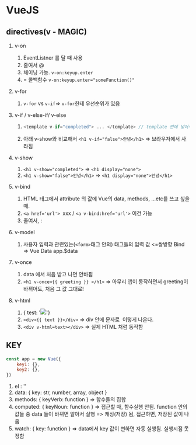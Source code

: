 # VueJS

## directives(v - MAGIC)

1. v-on

   1. EventListner 를 달 때 사용
   2. 줄여서 @
   3. 체이닝 가능. `v-on:keyup.enter`
   4. = 콜백함수 `v-on:keyup.enter="someFunction()"`

2. v-for

   1. `v-for` vs `v-if`=> `v-for`한테 우선순위가 있음

3. v-if / v-else-if/ v-else

   1. ```js
      <template v-if="completed"> ... </template> // template 안에 넣어주면 completed일 때만 ...을 동작하게 한다.
      ```

      

   2. 아래 v-show와 비교해서 `<h1 v-if="false">안녕</h1>` => 브라우저에서 사라짐

4. v-show

   1. `<h1 v-show="completed">` => `<h1 display="none">`
   2. `<h1 v-show="false">안녕</h1>` => `<h1 display="none">안녕</h1>`

   

5. v-bind

   1. HTML 태그에서 attribute 의 값에 Vue의 data, methods, ...etc를 쓰고 싶을 때.
   2. `<a href='url'> `xxx / `<a v-bind:href='url'>` 이건 가능
   3. 줄여서, :

6. v-model

   1. 사용자 입력과 관련있는(`<form>`태그 안의) 태그들의 입력 값 <=쌍방향 Bind => Vue Data app.$data

7. v-once

   1. data 에서 처음 받고 나면 안바뀜
   2. `<h1 v-once>{{ greeting }} </h1>` => 아무리 앱이 동작하면서 greeting이 바뀌어도, 처음 그 값 그대로!

8. v-html

   1. { test: '<img src="asdsdf">'}
   2. `<div>{{ text }}</div>` => div 안에 문자로 <img src...> 이렇게 나온다.
   3. `<div v-html=text></div>` => 실제 HTML 처럼 동작함 

## KEY

```js
const app = new Vue({
    key1: {},
    key2: {},
})
```

1. el : ''
2. data: { key: str, number, array, object }
3. methods: { keyVerb: function } => 함수들의 집합
4. computed: { keyNoun: function } => 접근할 때, 함수실행 안됨. function 안의 값들 중 data 들이 바뀌면 알아서 실행 => 캐싱(저장) 됨, 접근하면, 저장된 값이 나옴
5. watch: { key: function } => data에서 key 값이 변하면 자동 실행됨. 실행시점 못 정함